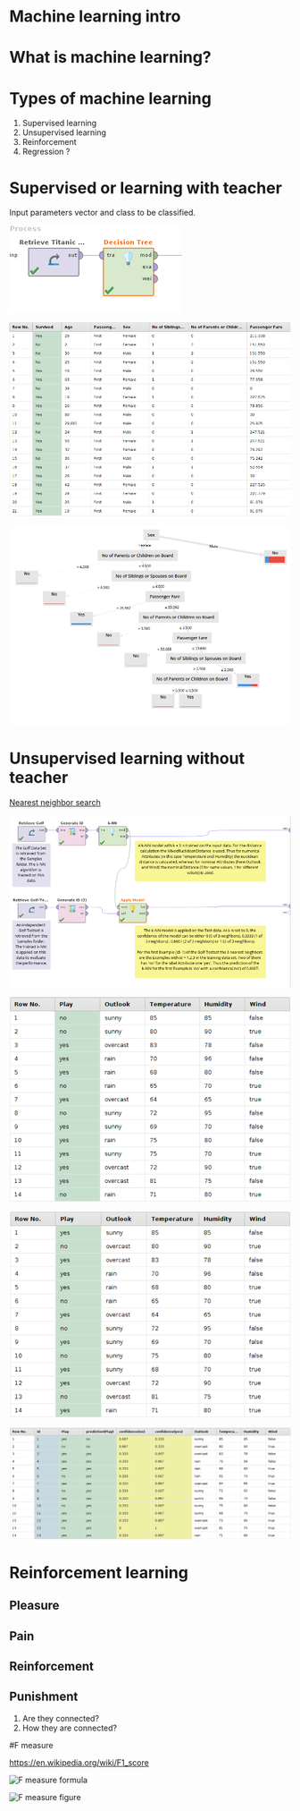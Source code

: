 # Machine learning intro

# What is machine learning?

# Types of machine learning

1. Supervised learning 
1. Unsupervised learning
1. Reinforcement 
1. Regression ?

# Supervised or learning with teacher

Input parameters vector and class to be classified.

![Decision tree process](decision_tree_process.png)

![Input data](titanic_data.png)

![Decision tree](decision_tree.png)


# Unsupervised learning without teacher

[Nearest neighbor search](https://en.wikipedia.org/wiki/Nearest_neighbor_search)

![kNN process](golf_process.png)

![kNN training](golf_training.png)

![kNN test](golf_test.png)

![kNN results](golf_result.png)

# Reinforcement learning
## Pleasure

## Pain

## Reinforcement

## Punishment

1. Are they connected?
1. How they are connected?

#F measure

https://en.wikipedia.org/wiki/F1_score

![F measure formula](https://wikimedia.org/api/rest_v1/media/math/render/svg/7d63c1f5c659f95b5dfe5893213cc8ea7f8bea0a)

![F measure figure](https://upload.wikimedia.org/wikipedia/commons/2/26/Precisionrecall.svg)



